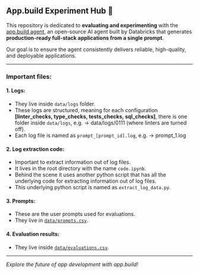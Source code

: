 ## App.build Experiment Hub 🧪
This repository is dedicated to **evaluating and experimenting** with the [app.build agent](https://github.com/appdotbuild/agent), an open-source AI agent built by Databricks that generates **production-ready full-stack applications from a single prompt**.

Our goal is to ensure the agent consistently delivers reliable, high-quality, and deployable applications.

---

### Important files:

#### 1. Logs:
- They live inside `data/logs` folder.
- These logs are structured, meaning for each configuration **[linter_checks, type_checks, tests_checks, sql_checks]**, there is one folder inside `data/logs`, e.g. -> data/logs/0111 (where linters are turned off). 
- Each log file is named as `prompt_[prompt_id].log`, e.g. -> prompt_1.log

#### 2. Log extraction code:
- Important to extract information out of log files.
- It lives in the root directory with the name `code.ipynb`.
- Behind the scene it uses another python script that has all the underlying code for extracting information out of log files.
- This underlying python script is named as `extract_log_data.py`.

#### 3. Prompts:
- These are the user prompts used for evaluations.
- They live in [`data/prompts.csv`](data/prompts.csv).

#### 4. Evaluation results:
- They live inside [`data/evaluations.csv`](data/evaluations.csv).



---

*Explore the future of app development with app.build!*
